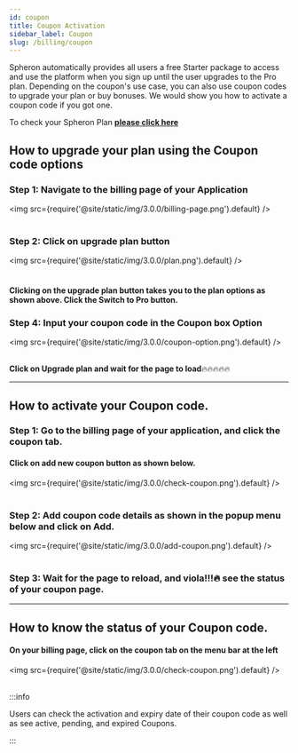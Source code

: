 ```yaml
---
id: coupon
title: Coupon Activation
sidebar_label: Coupon
slug: /billing/coupon
---
```


Spheron automatically provides all users a free Starter package to access and use the platform when you sign up until the user upgrades to the Pro plan. Depending on the coupon's use case, you can also use coupon codes to upgrade your plan or buy bonuses. We would show you how to activate a coupon code if you got one.

To check your Spheron Plan [**please click here**](https://docs.spheron.network/billing/plans)

## How to upgrade your plan using the Coupon code options

### Step 1: Navigate to the billing page of your Application

<img src={require('@site/static/img/3.0.0/billing-page.png').default} /> <br/><br/>

### Step 2: Click on upgrade plan button

<img src={require('@site/static/img/3.0.0/plan.png').default} /> <br/><br/>

#### Clicking on the upgrade plan button takes you to the plan options as shown above. Click the Switch to Pro button.

### Step 4: Input your coupon code in the Coupon box Option

<img src={require('@site/static/img/3.0.0/coupon-option.png').default} /> <br/><br/>

**Click on Upgrade plan and wait for the page to load**🔥🔥🔥🔥🔥

---

## How to activate your Coupon code.

### Step 1: Go to the billing page of your application, and click the coupon tab.

#### Click on add new coupon button as shown below.

<img src={require('@site/static/img/3.0.0/check-coupon.png').default} /> <br/><br/>

### Step 2: Add coupon code details as shown in the popup menu below and click on Add.

<img src={require('@site/static/img/3.0.0/add-coupon.png').default} /> <br/><br/>

### Step 3: Wait for the page to reload, and viola!!!🔥 see the status of your coupon page.

---

## How to know the status of your Coupon code.

#### On your billing page, click on the coupon tab on the menu bar at the left

<img src={require('@site/static/img/3.0.0/check-coupon.png').default} /> <br/><br/>

:::info

Users can check the activation and expiry date of their coupon code as well as see active, pending, and expired Coupons.

:::
